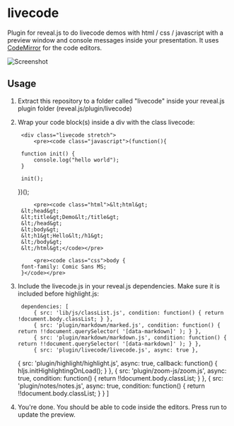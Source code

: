 # livecode

Plugin for reveal.js to do livecode demos with html / css / javascript with a preview window and console messages inside your presentation.
It uses [CodeMirror](https://github.com/codemirror/CodeMirror) for the code editors.

![Screenshot](../../blob/master/screenshot.png?raw=true)

## Usage

1. Extract this repository to a folder called "livecode" inside your reveal.js plugin folder (reveal.js/plugin/livecode)
2. Wrap your code block(s) inside a div with the class livecode:

		<div class="livecode stretch">
			<pre><code class="javascript">(function(){
    
    	function init() {
    		console.log("hello world");
    	}

    	init();

    })();</code></pre>
	
			<pre><code class="html">&lt;html&gt;
		&lt;head&gt;
		&lt;title&gt;Demo&lt;/title&gt;
		&lt;/head&gt;
		&lt;body&gt;
		&lt;h1&gt;Hello&lt;/h1&gt;
		&lt;/body&gt;
		&lt;/html&gt;</code></pre>

			<pre><code class="css">body {
		font-family: Comic Sans MS;
		}</code></pre>
	</div>

3. Include the livecode.js in your reveal.js dependencies. Make sure it is included before highlight.js:

		dependencies: [
			{ src: 'lib/js/classList.js', condition: function() { return !document.body.classList; } },
			{ src: 'plugin/markdown/marked.js', condition: function() { return !!document.querySelector( '[data-markdown]' ); } },
			{ src: 'plugin/markdown/markdown.js', condition: function() { return !!document.querySelector( '[data-markdown]' ); } },
			{ src: 'plugin/livecode/livecode.js', async: true },
      { src: 'plugin/highlight/highlight.js', async: true, callback: function() { hljs.initHighlightingOnLoad(); } },
			{ src: 'plugin/zoom-js/zoom.js', async: true, condition: function() { return !!document.body.classList; } },
			{ src: 'plugin/notes/notes.js', async: true, condition: function() { return !!document.body.classList; } }
		]

4. You're done. You should be able to code inside the editors. Press run to update the preview.
